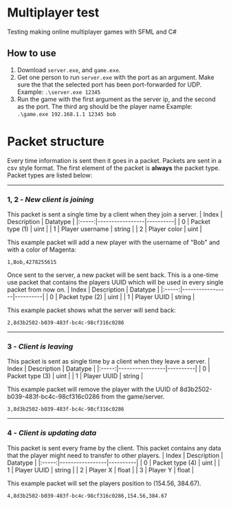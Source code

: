 # Multiplayer test
Testing making online multiplayer games with SFML and C#

## How to use
1. Download `server.exe`, and `game.exe`.
1. Get one person to run `server.exe` with the port as an argument. Make sure the that the selected port has been port-forwarded for UDP. Example: `.\server.exe 12345`
1. Run the game with the first argument as the server ip, and the second as the port. The third arg should be the player name Example: `.\game.exe 192.168.1.1 12345 bob`


# Packet structure
Every time information is sent then it goes in a packet. Packets are sent in a csv style format. The first element of the packet is **always** the packet type. Packet types are listed below:

---

### 1, 2 - *New client is joining*
This packet is sent a single time by a client when they join a server.
| Index | Description     | Datatype |
|:-----:|-----------------|----------|
| 0     | Packet type (1) | uint     |
| 1     | Player username | string   |
| 2     | Player color    | uint     |

This example packet will add a new player with the username of "Bob" and with a color of Magenta:
```
1,Bob,4278255615
```
Once sent to the server, a new packet will be sent back. This is a one-time use packet that contains the players UUID which will be used in every single packet from now on.
| Index | Description     | Datatype |
|:-----:|-----------------|----------|
| 0     | Packet type (2) | uint     |
| 1     | Player UUID     | string   |

This example packet shows what the server will send back:
```
2,8d3b2502-b039-483f-bc4c-98cf316c0286
```

---

### 3 - *Client is leaving*
This packet is sent as single time by a client when they leave a server.
| Index | Description     | Datatype |
|:-----:|-----------------|----------|
| 0     | Packet type (3) | uint     |
| 1     | Player UUID     | string   |

This example packet will remove the player with the UUID of 8d3b2502-b039-483f-bc4c-98cf316c0286 from the game/server.
```
3,8d3b2502-b039-483f-bc4c-98cf316c0286
```

--- 

### 4 - *Client is updating data*
This packet is sent every frame by the client. This packet contains any data that the player might need to transfer to other players.
| Index | Description     | Datatype |
|:-----:|-----------------|----------|
| 0     | Packet type (4) | uint     |
| 1     | Player UUID     | string   |
| 2     | Player X        | float    |
| 3     | Player Y        | float    |

This example packet will set the players position to (154.56, 384.67).
```
4,8d3b2502-b039-483f-bc4c-98cf316c0286,154.56,384.67
```